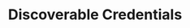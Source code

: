 ---
title: "Discoverable Credentials"
description: "Discoverable credentials are credentials that can be listed by the client during an authentication ceremony. This enables authentication without having to enter the username, which is sometimes referred to as a usernameless authentication flow.  Discoverable credentials that also require User Verification are often referred to as passkeys."
category: ctap2
keywords: rk, passkey, usernameless
tags: ctap2
last_test_date: "2024-05-07"
test_url: "/tests/template.html"
test_results_url: ""
stats: {
    chrome: {
        windows-10: {
            "124":"y #1"
        },
        windows-11: {
            "124":"y #1"
        },
        macos: {
            "124":"y"
        },
        android: {
            "124":"y"
        },
        linux: {
            "124":"y"
        }
    },
    firefox: {
        windows-10: {
            "123 / 22H2":"y"
        },
        windows-11: {
            "123 / 23H2":"y"
        },
        macos: {
            "123":"y"
        },
        linux: {
            "a23":"y"
        }
    },
    safari: {
        macos: {
            "17.4.1":"y"
        },
        ios: {
            "17.4.1":"y"
        }
    }
}
notes: ""
notes_by_num: {
    "1": "FIDO2 Support provided by Windows' webauthn.dll."

}
links: {
}
---